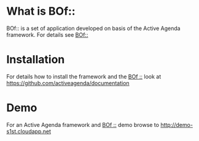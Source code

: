#  What is BOf::
BOf:: is a set of application developed on basis of the Active Agenda framework. For details see [BOf::](https://activeagenda.github.io)

# Installation
For details how to install the framework and the [BOf ::](https://activeagenda.github.io) look at https://github.com/activeagenda/documentation 

# Demo
For an Active Agenda framework and [BOf ::](https://activeagenda.github.io) demo browse to http://demo-s1st.cloudapp.net